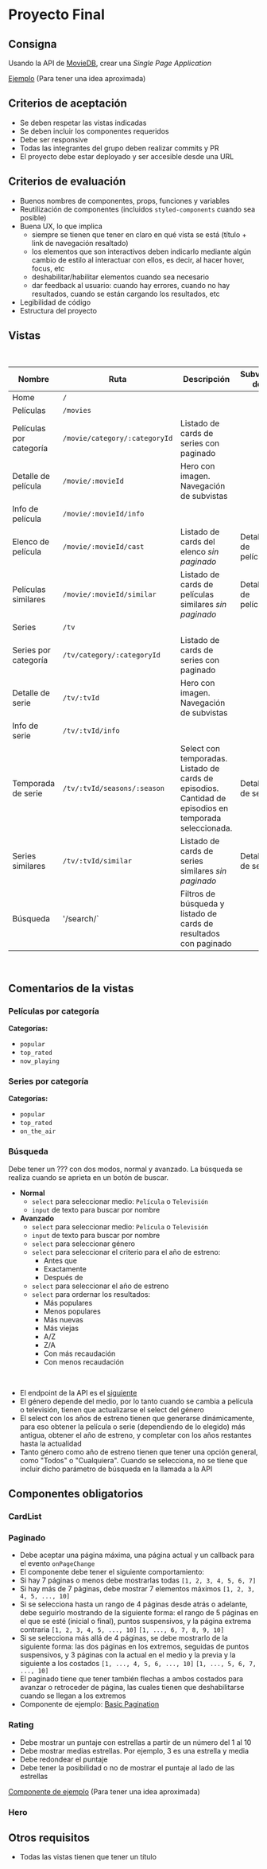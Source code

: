 # Proyecto Final

## Consigna

Usando la API de [MovieDB](https://developers.themoviedb.org/3/getting-started/introduction), crear una *Single Page Application* 

[Ejemplo](https://movies.jason.codes/) (Para tener una idea aproximada)

## Criterios de aceptación

- Se deben respetar las vistas indicadas
- Se deben incluir los componentes requeridos
- Debe ser responsive
- Todas las integrantes del grupo deben realizar commits y PR
- El proyecto debe estar deployado y ser accesible desde una URL

## Criterios de evaluación

- Buenos nombres de componentes, props, funciones y variables
- Reutilización de componentes (incluidos `styled-components` cuando sea posible)
- Buena UX, lo que implica 
  - siempre se tienen que tener en claro en qué vista se está (título + link de navegación resaltado)
  - los elementos que son interactivos deben indicarlo mediante algún cambio de estilo al interactuar con ellos, es decir, al hacer hover, focus, etc
  - deshabilitar/habilitar elementos cuando sea necesario
  - dar feedback al usuario: cuando hay errores, cuando no hay resultados, cuando se están cargando los resultados, etc
- Legibilidad de código
- Estructura del proyecto

## Vistas

<br>

|Nombre|Ruta|Descripción|Subvista de |
|---|---|---|---|
| Home | `/` |
| Películas | `/movies` |
| Películas por categoría | `/movie/category/:categoryId` |Listado de cards de series con paginado|  
| Detalle de película | `/movie/:movieId` | Hero con imagen. Navegación de subvistas |
| Info de película | `/movie/:movieId/info` ||| Detalle de película |
| Elenco de película | `/movie/:movieId/cast` |Listado de cards del elenco *sin paginado*| Detalle de película |
| Películas similares |  `/movie/:movieId/similar` |Listado de cards de películas similares *sin paginado*| Detalle de película |
| Series | `/tv` |
| Series por categoría | `/tv/category/:categoryId` | Listado de cards de series con paginado
| Detalle de serie | `/tv/:tvId` | Hero con imagen. Navegación de subvistas |
| Info de serie | `/tv/:tvId/info` ||| Detalle de serie |
| Temporada de serie | `/tv/:tvId/seasons/:season` |Select con temporadas. Listado de cards de episodios. Cantidad de episodios en temporada seleccionada.| Detalle de serie |
| Series similares |  `/tv/:tvId/similar` |Listado de cards de series similares *sin paginado*| Detalle de serie |
| Búsqueda | '/search/` | Filtros de búsqueda y listado de cards de resultados con paginado |
<br>

## Comentarios de la vistas

### Películas por categoría

**Categorías:** 
- `popular` 
- `top_rated` 
- `now_playing`

### Series por categoría

**Categorías:** 
- `popular` 
- `top_rated` 
- `on_the_air`

### Búsqueda

Debe tener un ??? con dos modos, normal y avanzado. La búsqueda se realiza cuando se aprieta en un botón de buscar.

- **Normal**
  - `select` para seleccionar medio: `Película` o `Televisión`
  - `input` de texto para  buscar por nombre
- **Avanzado**
  - `select` para seleccionar medio: `Película` o `Televisión`
  - `input` de texto para buscar por nombre
  - `select` para seleccionar género
  - `select` para seleccionar el criterio para el año de estreno:
    - Antes que
    - Exactamente
    - Después de
  - `select` para seleccionar el año de estreno
  - `select` para ordernar los resultados:
    - Más populares
    - Menos populares
    - Más nuevas
    - Más viejas
    - A/Z
    - Z/A
    - Con más recaudación
    - Con menos recaudación
<br>

- El endpoint de la API es el [siguiente](https://developers.themoviedb.org/3/discover/movie-discover)
- El género depende del medio, por lo tanto cuando se cambia a película o televisión, tienen que actualizarse el select del género
- El select con los años de estreno tienen que generarse dinámicamente, para eso obtener la película o serie (dependiendo de lo elegido) más antigua, obtener el año de estreno, y completar con los años restantes hasta la actualidad
- Tanto género como año de estreno tienen que tener una opción general, como "Todos" o "Cualquiera". Cuando se selecciona, no se tiene que incluir dicho parámetro de búsqueda en la llamada a la API

## Componentes obligatorios

### CardList

### Paginado

- Debe aceptar una página máxima, una página actual y un callback para el evento `onPageChange`
- El componente debe tener el siguiente comportamiento:
- Si hay 7 páginas o menos debe mostrarlas todas
`[1, 2, 3, 4, 5, 6, 7]`
- Si hay más de 7 páginas, debe mostrar 7 elementos máximos
`[1, 2, 3, 4, 5, ..., 10]`
- Si se selecciona hasta un rango de 4 páginas desde atrás o adelante, debe seguirlo mostrando de la siguiente forma: el rango de 5 páginas en el que se esté (inicial o final), puntos suspensivos, y la página extrema contraria
`[1, 2, 3, 4, 5, ..., 10]`
`[1, ..., 6, 7, 8, 9, 10]`
- Si se selecciona más allá de 4 páginas, se debe mostrarlo de la siguiente forma: las dos páginas en los extremos, seguidas de puntos suspensivos, y 3 páginas con la actual en el medio y la previa y la siguiente a los costados
`[1, ..., 4, 5, 6, ..., 10]`
`[1, ..., 5, 6, 7, ..., 10]`
- El paginado tiene que tener también flechas a ambos costados para avanzar o retroceder de página, las cuales tienen que deshabilitarse cuando se llegan a los extremos
- Componente de ejemplo: [Basic Pagination](https://material-ui.com/components/pagination/#basic-pagination)


### Rating

- Debe mostrar un puntaje con estrellas a partir de un número del 1 al 10
- Debe mostrar medias estrellas. Por ejemplo, 3 es una estrella y media
- Debe redondear el puntaje
- Debe tener la posibilidad o no de mostrar el puntaje al lado de las estrellas

[Componente de ejemplo](https://material-ui.com/components/rating/) (Para tener una idea aproximada)

### Hero

## Otros requisitos

- Todas las vistas tienen que tener un título
